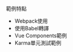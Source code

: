 範例特點
<ul>
    <li>
        Webpack使用
    </li>
    <li>
        使用Babel轉譯
    </li>
    <li>
        Vue Components範例
    </li>
    <li>
        Karma單元測試範例
    </li>
</ul>







